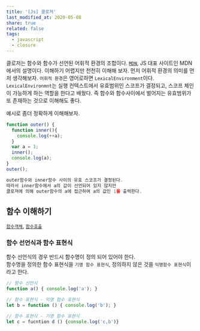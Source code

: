 ```yaml
---
title: '[Js] 클로져'
last_modified_at: 2020-05-08
share: true
related: false
tags:
  - javascript
  - closure
---
```


클로저는 함수와 함수가 선언된 어휘적 환경의 조합이다. [`MDN`](https://developer.mozilla.org/ko/docs/Web/JavaScript/Guide/Closures),
JS 대표 사이트인 MDN에서의 설명이다. 이해하기 어렵지만 천천히 이해해 보자. 먼저 어휘적 환경의 의미를 먼저 생각해보자. `어휘적 환경`은 영어로하면 `LexicalEnvironment`이다. `LexicalEnvironmnt`는 실행 컨텍스트에서 유효범위인 스코프가 결정되고, 스코프 체인이 가능하게 하는 역할을 한다고 배웠다. 즉 함수와 함수사이에서 벌어지는 유효범위가 또 존재하는 것으로 이해해도 좋다. 

예시로 좀더 정확하게 이해해보자. 

```javascript
function outer() {
  function inner(){
    console.log(++a);
  }
  var a = 1;
  inner();
  console.log(a);
}
outer(); 

outer함수와 inner함수 사이의 유효 스코프가 결정된다.  
따라서 inner함수에서 a의 값이 선언되어 있지 않지만 
클로져에 의해 outer함수의 a에 접근하여 a의 값인 1을 출력한다.  
```

## 함수 이해하기
[`함수객체`](https://meetup.toast.com/posts/118), [`함수호출`](https://meetup.toast.com/posts/123)  

### 함수 선언식과 함수 표현식
함수 선언식의 경우 반드시 함수명이 정의 되어 있어야 한다.  
함수명을 정의한 함수 표현식을 `기명 함수 표현식`, 정의하지 않은 것을 `익명함수 표현식`이라고 한다. 

```javascript 
// 함수 선언식 
function a() { console.log('a'); } 

// 함수 표현식 - 익명 함수 표현식
let b = function () { console.log('b'); }

// 함수 표현식 - 기명 함수 표현식
let c = fucntion d () {console.log('c,b')}
```
